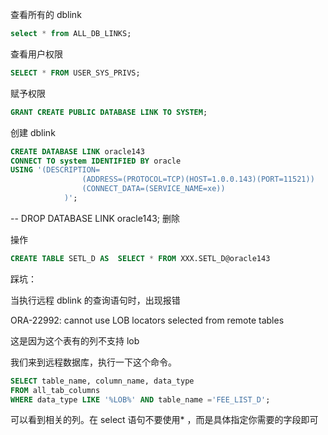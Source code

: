 查看所有的 dblink

```sql
select * from ALL_DB_LINKS;
```

查看用户权限

```sql
SELECT * FROM USER_SYS_PRIVS;
```

赋予权限

```sql
GRANT CREATE PUBLIC DATABASE LINK TO SYSTEM;
```

创建 dblink

```sql
CREATE DATABASE LINK oracle143
CONNECT TO system IDENTIFIED BY oracle
USING '(DESCRIPTION=
                (ADDRESS=(PROTOCOL=TCP)(HOST=1.0.0.143)(PORT=11521))
                (CONNECT_DATA=(SERVICE_NAME=xe))
            )';
```

-- DROP DATABASE LINK oracle143; 删除

操作

```sql
CREATE TABLE SETL_D AS  SELECT * FROM XXX.SETL_D@oracle143

```

踩坑：

当执行远程 dblink 的查询语句时，出现报错

ORA-22992: cannot use LOB locators selected from remote tables

这是因为这个表有的列不支持 lob

我们来到远程数据库，执行一下这个命令。

```sql
SELECT table_name, column_name, data_type
FROM all_tab_columns
WHERE data_type LIKE '%LOB%' AND table_name ='FEE_LIST_D';
```

可以看到相关的列。在 select 语句不要使用\* ，而是具体指定你需要的字段即可
